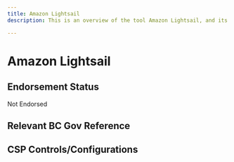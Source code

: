 ```yaml
---
title: Amazon Lightsail
description: This is an overview of the tool Amazon Lightsail, and its current status  within BC Gov.

---
```

<!---
Note: this is a generated file.  You should not edit it directly.  Please check https://github.com/bcgov/cloud-pathfinder for details.
-->
# Amazon Lightsail



## Endorsement Status
Not Endorsed

## Relevant BC Gov Reference


## CSP Controls/Configurations
